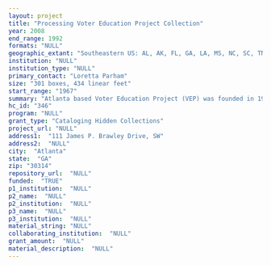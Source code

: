 ```yaml
--- 
layout: project 
title: "Processing Voter Education Project Collection"
year: 2008
end_range: 1992
formats: "NULL"
geographic_extant: "Southeastern US: AL, AK, FL, GA, LA, MS, NC, SC, TN, TX, VA"
institution: "NULL"
institution_type: "NULL"
primary_contact: "Loretta Parham"
size: "301 boxes, 434 linear feet"
start_range: "1967"
summary: "Atlanta based Voter Education Project (VEP) was founded in 1962 by the Southern Regional Council (SRC). Its purpose was to increase political participation for minorities and develop a more informed electorate. RWWL is the repository for SRC Papers that includes early records of VEP (1954-1971). These materials are available for research use. VEP separated from SRC in 1970, becoming an independent organization. VEP Executive Directors included Wiley Branton, Vernon Jordan and John Lewis. VEP worked with civil rights organizations such as SNCC, CORE, SCLC, and NAACP. In 1992, VEP closed its doors and RWWL became the repository for the records from 1967-1992. Included are administrative and research files, registration and election statistics, programs, photographs, publications, and promotional materials. Statistical data collected by VEP earned it a reputation as the nation’s most current and authoritative source on Black political participation in the South, voter rights, voter education and turnout. As the era of the civil rights movement passes and new generations of leaders emerge, efforts of organizations such as VEP become increasingly important for understanding the struggles fought and the progress made for a more inclusive American democracy. The VEP Collection contains a wealth of documentation for teaching, research and study. It provides a window into the past and a building block for the future."
hc_id: "346"
program: "NULL"
grant_type: "Cataloging Hidden Collections"
project_url: "NULL"
address1:  "111 James P. Brawley Drive, SW"
address2:  "NULL"
city:  "Atlanta"
state:  "GA"
zip: "30314"
repository_url:  "NULL"
funded:  "TRUE"
p1_institution:  "NULL"
p2_name:  "NULL"
p2_institution:  "NULL"
p3_name:  "NULL"
p3_institution:  "NULL"
material_string: "NULL"
collaborating_institution:  "NULL"
grant_amount:  "NULL"
material_description:  "NULL"
---
```

